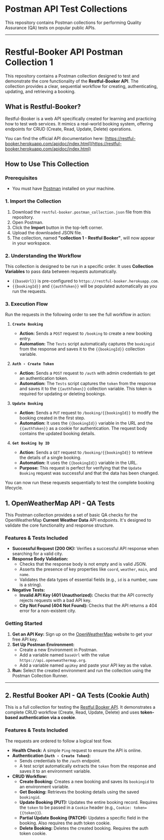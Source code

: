 # Postman API Test Collections

This repository contains Postman collections for performing Quality Assurance (QA) tests on popular public APIs.

---

# Restful-Booker API Postman Collection 1

This repository contains a Postman collection designed to test and demonstrate the core functionality of the **Restful-Booker API**. The collection provides a clear, sequential workflow for creating, authenticating, updating, and retrieving a booking.

## What is Restful-Booker?

Restful-Booker is a web API specifically created for learning and practicing how to test web services. It mimics a real-world booking system, offering endpoints for CRUD (Create, Read, Update, Delete) operations.

You can find the official API documentation here: [https://restful-booker.herokuapp.com/apidoc/index.html](https://restful-booker.herokuapp.com/apidoc/index.html)

## How to Use This Collection

### Prerequisites
- You must have [Postman](https://www.postman.com/downloads/) installed on your machine.

### 1. Import the Collection
1.  Download the `restful-booker.postman_collection.json` file from this repository.
2.  Open Postman.
3.  Click the **Import** button in the top-left corner.
4.  Upload the downloaded JSON file.
5.  The collection, named **"collection 1 - Restful Booker"**, will now appear in your workspace.

### 2. Understanding the Workflow
This collection is designed to be run in a specific order. It uses **Collection Variables** to pass data between requests automatically.

- `{{baseUrl}}` is pre-configured to `https://restful-booker.herokuapp.com`.
- `{{bookingId}}` and `{{authToken}}` will be populated automatically as you run the requests.

### 3. Execution Flow
Run the requests in the following order to see the full workflow in action:

1.  **`Create Booking`**
    - **Action:** Sends a `POST` request to `/booking` to create a new booking entry.
    - **Automation:** The `Tests` script automatically captures the `bookingid` from the response and saves it to the `{{bookingId}}` collection variable.

2.  **`Auth - Create Token`**
    - **Action:** Sends a `POST` request to `/auth` with admin credentials to get an authentication token.
    - **Automation:** The `Tests` script captures the `token` from the response and saves it to the `{{authToken}}` collection variable. This token is required for updating or deleting bookings.

3.  **`Update Booking`**
    - **Action:** Sends a `PUT` request to `/booking/{{bookingId}}` to modify the booking created in the first step.
    - **Automation:** It uses the `{{bookingId}}` variable in the URL and the `{{authToken}}` as a cookie for authentication. The request body contains the updated booking details.

4.  **`Get Booking by ID`**
    - **Action:** Sends a `GET` request to `/booking/{{bookingId}}` to retrieve the details of a single booking.
    - **Automation:** It uses the `{{bookingId}}` variable in the URL.
    - **Purpose:** This request is perfect for verifying that the `Update Booking` request was successful and that the data has been changed.

You can now run these requests sequentially to test the complete booking lifecycle.


## 1. OpenWeatherMap API - QA Tests

This Postman collection provides a set of basic QA checks for the OpenWeatherMap **Current Weather Data** API endpoints. It's designed to validate the core functionality and response structure.

### Features & Tests Included

*   **Successful Request (200 OK):** Verifies a successful API response when searching for a valid city.
*   **Response Body Validation:**
    *   Checks that the response body is not empty and is valid JSON.
    *   Asserts the presence of key properties like `coord`, `weather`, `main`, and `name`.
    *   Validates the data types of essential fields (e.g., `id` is a number, `name` is a string).
*   **Negative Tests:**
    *   **Invalid API Key (401 Unauthorized):** Checks that the API correctly rejects requests with a bad API key.
    *   **City Not Found (404 Not Found):** Checks that the API returns a 404 error for a non-existent city.

### Getting Started

1.  **Get an API Key:** Sign up on the [OpenWeatherMap](https://openweathermap.org/appid) website to get your free API key.
2.  **Set Up Postman Environment:**
    *   Create a new Environment in Postman.
    *   Add a variable named `baseUrl` with the value `https://api.openweathermap.org`.
    *   Add a variable named `apiKey` and paste your API key as the value.
3.  **Run:** Select the created environment and run the collection using the Postman Collection Runner.

---

## 2. Restful Booker API - QA Tests (Cookie Auth)

This is a full collection for testing the [Restful Booker API](https://restful-booker.herokuapp.com/apidoc/index.html). It demonstrates a complete CRUD workflow (Create, Read, Update, Delete) and uses **token-based authentication via a cookie**.

### Features & Tests Included

The requests are ordered to follow a logical test flow.

*   **Health Check:** A simple `Ping` request to ensure the API is online.
*   **Authentication (`Auth - Create Token`):**
    *   Sends credentials to the `/auth` endpoint.
    *   A test script automatically extracts the `token` from the response and saves it to an environment variable.
*   **CRUD Workflow:**
    *   **Create Booking:** Creates a new booking and saves its `bookingid` to an environment variable.
    *   **Get Booking:** Retrieves the booking details using the saved `bookingid`.
    *   **Update Booking (PUT):** Updates the entire booking record. Requires the `token` to be passed in a `Cookie` header (e.g., `Cookie: token={{token}}`).
    *   **Partial Update Booking (PATCH):** Updates a specific field in the booking. Also requires the auth token cookie.
    *   **Delete Booking:** Deletes the created booking. Requires the auth token cookie.

